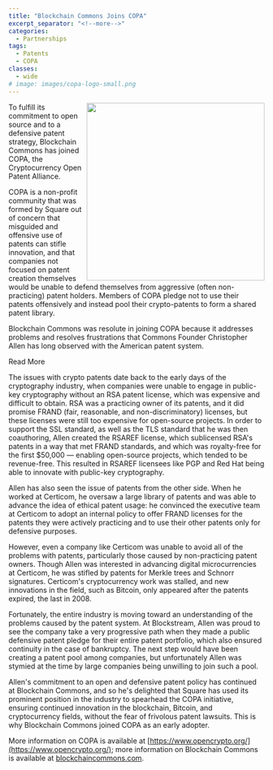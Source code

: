 ```yaml
---
title: "Blockchain Commons Joins COPA"
excerpt_separator: "<!--more-->"
categories:
  - Partnerships
tags:
  - Patents
  - COPA
classes:
  - wide
# image: images/copa-logo-small.png
---
```


<link rel="image_src" href="https://www.blockchaincommons.com/images/copa-logo-small.png" />

<img src="https://www.blockchaincommons.com/images/copa-logo-small.png" width=350 align="right">
To fulfill its commitment to open source and to a defensive patent strategy, Blockchain Commons has joined COPA, the Cryptocurrency Open Patent Alliance.

COPA is a non-profit community that was formed by Square out of concern that misguided and offensive use of patents can stifle innovation, and that companies not focused on patent creation themselves would be unable to defend themselves from aggressive (often non-practicing) patent holders. Members of COPA pledge not to use their patents offensively and instead pool their crypto-patents to form a shared patent library.

Blockchain Commons was resolute in joining COPA because it addresses problems and resolves frustrations that Commons Founder Christopher Allen has long observed with the American patent system.

<div class="bold--excerpt--node">Read More</div>
<!--more-->

The issues with crypto patents date back to the early days of the cryptography industry, when companies were unable to engage in public-key cryptography without an RSA patent license, which was expensive and difficult to obtain. RSA was a practicing owner of its patents, and it did promise FRAND (fair, reasonable, and non-discriminatory) licenses, but these licenses were still too expensive for open-source projects. In order to support the SSL standard, as well as the TLS standard that he was then coauthoring, Allen created the RSAREF license, which sublicensed RSA's patents in a way that met FRAND standards, and which was royalty-free for the first $50,000 — enabling open-source projects, which tended to be revenue-free. This resulted in RSAREF licensees like PGP and Red Hat being able to innovate with public-key cryptography.

Allen has also seen the issue of patents from the other side. When he worked at Certicom, he oversaw a large library of patents and was able to advance the idea of ethical patent usage: he convinced the executive team at Certicom to adopt an internal policy to offer FRAND licenses for the patents they were actively practicing and to use their other patents only for defensive purposes.

However, even a company like Certicom was unable to avoid all of the problems with patents, particularly those caused by non-practicing patent owners. Though Allen was interested in advancing digital microcurrencies at Certicom, he was stifled by patents for Merkle trees and Schnorr signatures. Certicom's cryptocurrency work was stalled, and new innovations in the field, such as Bitcoin, only appeared after the patents expired, the last in 2008.

Fortunately, the entire industry is moving toward an understanding of the problems caused by the patent system. At Blockstream, Allen was proud to see the company take a very progressive path when they made a public defensive patent pledge for their entire patent portfolio, which also ensured continuity in the case of bankruptcy. The next step would have been creating a patent pool among companies, but unfortunately Allen was stymied at the time by large companies being unwilling to join such a pool.

Allen's commitment to an open and defensive patent policy has continued at Blockchain Commons, and so he's delighted that Square has used its prominent position in the industry to spearhead the COPA initiative, ensuring continued innovation in the blockchain, Bitcoin, and cryptocurrency fields, without the fear of frivolous patent lawsuits. This is why Blockchain Commons joined COPA as an early adopter.

More information on COPA is available at [https://www.opencrypto.org/](https://www.opencrypto.org/); more information on Blockchain Commons is available at [blockchaincommons.com](https://www.blockchaincommons.com/).
